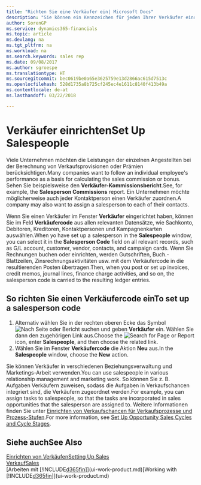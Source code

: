 ```yaml
---
title: "Richten Sie eine Verkäufer ein| Microsoft Docs"
description: "Sie können ein Kennzeichen für jeden Ihrer Verkäufer einrichten, damit Sie eine Einzelleistung verfolgen oder einen Kontakt zuordnen können."
author: SorenGP
ms.service: dynamics365-financials
ms.topic: article
ms.devlang: na
ms.tgt_pltfrm: na
ms.workload: na
ms.search.keywords: sales rep
ms.date: 09/08/2017
ms.author: sgroespe
ms.translationtype: HT
ms.sourcegitcommit: bec0619be0a65e3625759e13d2866ac615d7513c
ms.openlocfilehash: 528d1735a8b725cf245ec4e1611c8140f413b49a
ms.contentlocale: de-at
ms.lasthandoff: 03/22/2018

---
```

# <a name="set-up-salespeople"></a><span data-ttu-id="5ae6a-103">Verkäufer einrichten</span><span class="sxs-lookup"><span data-stu-id="5ae6a-103">Set Up Salespeople</span></span>
<span data-ttu-id="5ae6a-104">Viele Unternehmen möchten die Leistungen der einzelnen Angestellten bei der Berechnung von Verkaufsprovisionen oder Prämien berücksichtigen.</span><span class="sxs-lookup"><span data-stu-id="5ae6a-104">Many companies want to follow an individual employee's performance as a basis for calculating the sales commission or bonus.</span></span> <span data-ttu-id="5ae6a-105">Sehen Sie beispielsweise den **Verkäufer-Kommissionsbericht**.</span><span class="sxs-lookup"><span data-stu-id="5ae6a-105">See, for example, the **Salesperson Commissions** report.</span></span> <span data-ttu-id="5ae6a-106">Ein Unternehmen möchte möglicherweise auch jeder Kontaktperson einen Verkäufer zuordnen.</span><span class="sxs-lookup"><span data-stu-id="5ae6a-106">A company may also want to assign a salesperson to each of their contacts.</span></span>

<span data-ttu-id="5ae6a-107">Wenn Sie einen Verkäufer im Fenster **Verkäufer** eingerichtet haben, können Sie im Feld **Verkäufercode** aus allen relevanten Datensätze, wie Sachkonto, Debitoren, Kreditoren, Kontaktpersonen und Kampagnenkarten auswählen.</span><span class="sxs-lookup"><span data-stu-id="5ae6a-107">When yo have set up a salesperson in the **Salespeople** window, you can select it in the **Salesperson Code** field on all relevant records, such as G/L account, customer, vendor, contacts, and campaign cards.</span></span> <span data-ttu-id="5ae6a-108">Wenn Sie Rechnungen buchen oder einrichten, werden Gutschriften, Buch.-Blattzeilen, Zinsrechnungsaktivitäten usw. mit dem Verkäufercode in die resultierenden Posten übertragen.</span><span class="sxs-lookup"><span data-stu-id="5ae6a-108">Then, when you post or set up invoices, credit memos, journal lines, finance charge activities, and so on, the salesperson code is carried to the resulting ledger entries.</span></span>

## <a name="to-set-up-a-salesperson-code"></a><span data-ttu-id="5ae6a-109">So richten Sie einen Verkäufercode ein</span><span class="sxs-lookup"><span data-stu-id="5ae6a-109">To set up a salesperson code</span></span>
1. <span data-ttu-id="5ae6a-110">Alternativ wählen Sie in der rechten oberen Ecke das Symbol ![Nach Seite oder Bericht suchen](media/ui-search/search_small.png "Nach Seite oder Bericht suchen") und geben **Verkäufer** ein. Wählen Sie dann den zugehörigen Link aus.</span><span class="sxs-lookup"><span data-stu-id="5ae6a-110">Choose the ![Search for Page or Report](media/ui-search/search_small.png "Search for Page or Report icon") icon, enter **Salespeople**, and then choose the related link.</span></span>
2. <span data-ttu-id="5ae6a-111">Wählen Sie im Fenster **Verkäufercode** die Aktion **Neu** aus.</span><span class="sxs-lookup"><span data-stu-id="5ae6a-111">In the **Salespeople** window, choose the **New** action.</span></span>

<span data-ttu-id="5ae6a-112">Sie können Verkäufer in verschiedenen Beziehungsverwaltung und Marketings-Arbeit verwenden.</span><span class="sxs-lookup"><span data-stu-id="5ae6a-112">You can use salespeople in various relationship management and marketing work.</span></span> <span data-ttu-id="5ae6a-113">So können Sie z. B. Aufgaben Verkäufern zuweisen, sodass die Aufgaben in Verkaufschancen integriert sind, die Verkäufern zugeordnet werden.</span><span class="sxs-lookup"><span data-stu-id="5ae6a-113">For example, you can assign tasks to salespeople, so that the tasks are incorporated in sales opportunities that the salesperson are assigned to.</span></span> <span data-ttu-id="5ae6a-114">Weitere Informationen finden Sie unter [Einrichten von Verkaufschancen für Verkaufsprozesse und Prozess-Stufen](marketing-how-setup-opportunity-sales-cycles-stages.md).</span><span class="sxs-lookup"><span data-stu-id="5ae6a-114">For more information, see [Set Up Opportunity Sales Cycles and Cycle Stages](marketing-how-setup-opportunity-sales-cycles-stages.md).</span></span>

## <a name="see-also"></a><span data-ttu-id="5ae6a-115">Siehe auch</span><span class="sxs-lookup"><span data-stu-id="5ae6a-115">See Also</span></span>
[<span data-ttu-id="5ae6a-116">Einrichten von Verkäufen</span><span class="sxs-lookup"><span data-stu-id="5ae6a-116">Setting Up Sales</span></span>](sales-setup-sales.md)  
[<span data-ttu-id="5ae6a-117">Verkauf</span><span class="sxs-lookup"><span data-stu-id="5ae6a-117">Sales</span></span>](sales-manage-sales.md)  
<span data-ttu-id="5ae6a-118">[Arbeiten mit [!INCLUDE[d365fin](includes/d365fin_md.md)]](ui-work-product.md)</span><span class="sxs-lookup"><span data-stu-id="5ae6a-118">[Working with [!INCLUDE[d365fin](includes/d365fin_md.md)]](ui-work-product.md)</span></span>  

